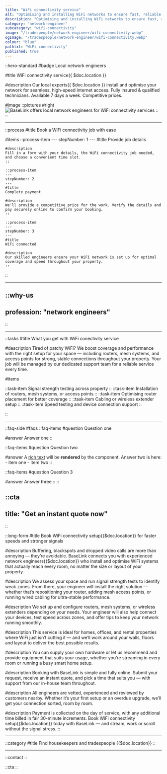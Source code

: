 ```yaml
---
title: "WiFi connectivity service"
alt: "Optimising and installing WiFi networks to ensure fast, reliable internet access"
description: "Optimising and installing WiFi networks to ensure fast, reliable internet access"
category: "network-engineer"
subcategory: "wifi-connectivity"
image: "/tradespeople/network-engineer/wifi-connectivity.webp"
ogImage: "/tradespeople/network-engineer/wifi-connectivity.webp"
colour: "blue"
pathtxt: "WiFi connectivity"
published: true
---
```


::hero-standard
#badge
Local network engineers

#title
WiFi connectivity service{{ $doc.location }}

#description
Our local experts{{ $doc.location }} install and optimise your network for seamless, high-speed internet access. Fully insured & qualified technicians. Available 7 days a week. Competitive prices.

#image
    ::pictures
    #right
    ![BaseLink offers local network engineers for WiFi connectivity services](/tradespeople/network-engineer/wifi-connectivity.webp)
    ::
::

---

::process
#title
Book a WiFi connectivity job with ease

#items
    ::process-item
    ---
    stepNumber: 1
    ---
    #title
    Provide job details

    #description
    Fill in a form with your details, the WiFi connectivity job needed, and choose a convenient time slot.
    ::
    
    ::process-item
    ---
    stepNumber: 2
    ---
    #title
    Complete payment

    #description
    We'll provide a competitive price for the work. Verify the details and pay securely online to confirm your booking.
    ::

    ::process-item
    ---
    stepNumber: 3
    ---
    #title
    WiFi connected

    #description
    Our skilled engineers ensure your WiFi network is set up for optimal coverage and speed throughout your property.
    ::
::

---

::why-us
---
profession: "network engineers"
---
::

---

::tasks
#title
What you get with WiFi conectivity service

#description
Tired of patchy WiFi? We boost coverage and performance with the right setup for your space — including routers, mesh systems, and access points for strong, stable connections throughout your property. Your job will be managed by our dedicated support team for a reliable service every time.

#items

  ::task-item
  Signal strength testing across property
  ::
  ::task-item
  Installation of routers, mesh systems, or access points
  ::
  ::task-item
  Optimising router placement for better coverage
  ::
  ::task-item
  Cabling or wireless extender setup
  ::
  ::task-item
  Speed testing and device connection support
  ::

::

---

::faq-side
#faqs
  ::faq-items
  #question
  Question one

  #answer
  Answer one
  ::

  ::faq-items
  #question
  Question two

  #answer
  A [rich text](/services/commercial-cleaning) will be **rendered** by the component.
  Answer two is here:
    - item one
    - item two
  ::

  ::faq-items
  #question
  Question 3

  #answer
  Answer three
  ::
::

::cta
---
title: "Get an instant quote now"
---
::

::long-form
#title
Book WiFi connectivity setup{{$doc.location}} for faster speeds and stronger signals

#description
Buffering, blackspots and dropped video calls are more than annoying — they’re avoidable. BaseLink connects you with experienced network engineers{{$doc.location}} who install and optimise WiFi systems that actually reach every room, no matter the size or layout of your property.

#description
We assess your space and run signal strength tests to identify weak zones. From there, your engineer will install the right solution — whether that’s repositioning your router, adding mesh access points, or running wired cabling for ultra-stable performance.

#description
We set up and configure routers, mesh systems, or wireless extenders depending on your needs. Your engineer will also help connect your devices, test speed across zones, and offer tips to keep your network running smoothly.

#description
This service is ideal for homes, offices, and rental properties where WiFi just isn’t cutting it — and we’ll work around your walls, floors and layout to deliver the best possible results.

#description
You can supply your own hardware or let us recommend and provide equipment that suits your usage, whether you’re streaming in every room or running a busy smart home setup.

#description
Booking with BaseLink is simple and fully online. Submit your request, receive an instant quote, and pick a time that suits you — with support from our in-house team throughout.

#description
All engineers are vetted, experienced and reviewed by customers nearby. Whether it’s your first setup or an overdue upgrade, we’ll get your connection sorted, room by room.

#description
Payment is collected on the day of service, with any additional time billed in fair 30-minute increments. Book WiFi connectivity setup{{$doc.location}} today with BaseLink — and stream, work or scroll without the signal stress.
::

---

::category
#title
Find housekeepers and tradespeople {{$doc.location}}
::

---

::contact
::

::cta
::